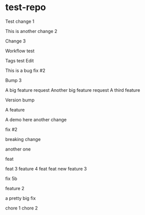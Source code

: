 # test-repo

Test change 1

This is another change 2

Change 3

Workflow test

Tags test
Edit

This is a bug fix #2

Bump 3

A big feature request
Another big feature request
A third feature

Version bump

A feature

A demo here
another change

fix #2


breaking change

another one

feat

feat 3
feature 4
feat
feat 
new feature 3

fix 5b

feature 2

a pretty big fix

chore 1
chore 2